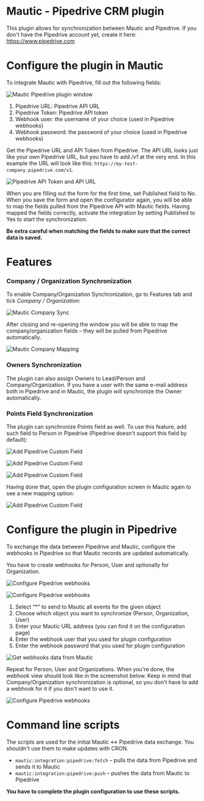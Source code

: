 # Mautic - Pipedrive CRM plugin

This plugin allows for synchronization between Mautic and Pipedrive. If you don't have the Pipedrive account yet, create it here: https://www.pipedrive.com

# Configure the plugin in Mautic
To integrate Mautic with Pipedrive, fill out the following fields:

![Mautic Pipedrive plugin window](media/pipedrive/mautic_window_conf.png "Mautic Pipedrive plugin window")

1. Pipedrive URL: Pipedrive API URL
2. Pipedrive Token: Pipedrive API token
3. Webhook user: the username of your choice (used in Pipedrive webhooks)
4. Webhook password: the password of your choice (used in Pipedrive webhooks)

Get the Pipedrive URL and API Token from Pipedrive. The API URL looks just like your own Pipedrive URL, but you have to add _/v1_ at the very end. In this example the URL will look like this: `https://my-test-company.pipedrive.com/v1`.

![Pipedrive API Token and API URL](media/pipedrive/api_url_token.png "Pipedrive API Token and API URL")

When you are filling out the form for the first time, set Published field to No. When you save the form and open the configurator again, you will be able to map the fields pulled from the Pipedrive API with Mautic fields. Having mapped the fields correctly, activate the integration by setting Published to Yes to start the synchronization.

**Be extra careful when matching the fields to make sure that the correct data is saved.**

# Features

### Company / Organization Synchronization

To enable Company/Organization Synchronization, go to Features tab and tick *Company / Organization*:

![Mautic Company Sync](media/pipedrive/mautic_company_sync.png "Mautic Company Sync")

After closing and re-opening the window you will be able to map the company/organization fields – they will be pulled from Pipedrive automatically.

![Mautic Company Mapping](media/pipedrive/mautic_company_mapping.jpg "Mautic Company Mapping")

### Owners Synchronization

The plugin can also assign Owners to Lead/Person and Company/Organization. If you have a user with the same e-mail address both in Pipedrive and in Mautic, the plugin will synchronize the Owner automatically.

### Points Field Synchronization

The plugin can synchronize Points field as well. To use this feature, add such field to Person in Pipedrive (Pipedrive doesn't support this field by default):

![Add Pipedrive Custom Field](media/pipedrive/custom_field.png "Add Pipedrive Custom Field")

![Add Pipedrive Custom Field](media/pipedrive/custom_field_1.png "Add Pipedrive Custom Field")

![Add Pipedrive Custom Field](media/pipedrive/custom_field_2.png "Add Pipedrive Custom Field")

Having done that, open the plugin configuration screen in Mautic again to see a new mapping option:

![Add Pipedrive Custom Field](media/pipedrive/custom_field_3.png "Add Pipedrive Custom Field")

# Configure the plugin in Pipedrive

To exchange the data between Pipedrive and Mautic, configure the webhooks in Pipedrive so that Mautic records are updated automatically.

You have to create webhooks for Person, User and optionally for Organization.

![Configure Pipedrive webhooks](media/pipedrive/webhooks_1.png "Configure Pipedrive webhooks")

![Configure Pipedrive webhooks](media/pipedrive/webhooks_2.png "Configure Pipedrive webhooks")

1. Select “\*” to send to Mautic all events for the given object
2. Choose which object you want to synchronize (Person, Organization, User)
3. Enter your Mautic URL address (you can find it on the configuration page)
4. Enter the webhook user that you used for plugin configuration
5. Enter the webhook password that you used for plugin configuration

![Get webhooks data from Mautic](media/pipedrive/webhooks_3.png "Get webhooks data from Mautic")

Repeat for Person, User and Organizations. When you're done, the webhook view should look like in the screenshot below. Keep in mind that Company/Organization synchronization is optional, so you don't have to add a webhook for it if you don't want to use it.

![Configure Pipedrive webhooks](media/pipedrive/webhooks_4.png "Configure Pipedrive webhooks")

# Command line scripts

The scripts are used for the initial Mautic <-> Pipedrive data exchange. You shouldn't use them to make updates with CRON.

* `mautic:integration:pipedrive:fetch` – pulls the data from Pipedrive and sends it to Mautic
* `mautic:integration:pipedrive:push` – pushes the data from Mautic to Pipedrive

**You have to complete the plugin configuration to use these scripts.**
